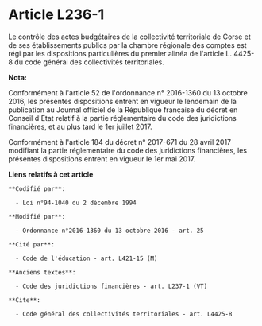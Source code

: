 # Article L236-1

Le contrôle des actes budgétaires de la collectivité territoriale de Corse et de ses établissements publics par la chambre
régionale des comptes est régi par les dispositions particulières du premier alinéa de l'article L. 4425-8 du code général
des collectivités territoriales.

**Nota:**

Conformément à l'article 52 de l'ordonnance n° 2016-1360 du 13 octobre 2016, les présentes dispositions entrent en vigueur le
lendemain de la publication au Journal officiel de la République française du décret en Conseil d'Etat relatif à la partie
réglementaire du code des juridictions financières, et au plus tard le 1er juillet 2017.

Conformément à l'article 184 du décret n° 2017-671 du 28 avril 2017 modifiant la partie réglementaire du code des
juridictions financières, les présentes dispositions entrent en vigueur le 1er mai 2017.

**Liens relatifs à cet article**

	**Codifié par**:

	  - Loi n°94-1040 du 2 décembre 1994

	**Modifié par**:

	  - Ordonnance n°2016-1360 du 13 octobre 2016 - art. 25

	**Cité par**:

	  - Code de l'éducation - art. L421-15 (M)

	**Anciens textes**:

	  - Code des juridictions financières - art. L237-1 (VT)

	**Cite**:

	  - Code général des collectivités territoriales - art. L4425-8
